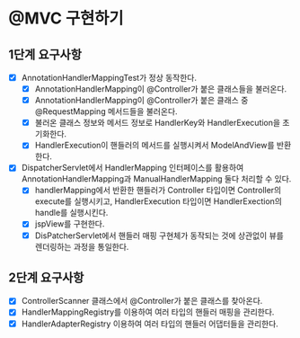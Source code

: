 # @MVC 구현하기

## 1단계 요구사항

- [x] AnnotationHandlerMappingTest가 정상 동작한다.
    - [x] AnnotationHandlerMapping이 @Controller가 붙은 클래스들을 불러온다.
    - [x] AnnotationHandlerMapping이 @Controller가 붙은 클래스 중 @RequestMapping 메서드들을 불러온다.
    - [x] 불러온 클래스 정보와 메서드 정보로 HandlerKey와 HandlerExecution을 초기화한다.
    - [x] HandlerExecution이 핸들러의 메서드를 실행시켜서 ModelAndView를 반환한다.
- [x] DispatcherServlet에서 HandlerMapping 인터페이스를 활용하여 AnnotationHandlerMapping과 ManualHandlerMapping 둘다 처리할 수 있다.
    - [x] handlerMapping에서 반환한 핸들러가 Controller 타입이면 Controller의 execute를 실행시키고, HandlerExecution 타입이면 HandlerExection의
      handle를 실행시킨다.
    - [x] jspView를 구현한다.
    - [x] DisPatcherServlet에서 핸들러 매핑 구현체가 동작되는 것에 상관없이 뷰를 렌더링하는 과정을 통일한다.

## 2단계 요구사항
- [x] ControllerScanner 클래스에서 @Controller가 붙은 클래스를 찾아온다.
- [x] HandlerMappingRegistry를 이용하여 여러 타입의 핸들러 매핑을 관리한다.
- [x] HandlerAdapterRegistry 이용하여 여러 타입의 핸들러 어댑터들을 관리한다.
